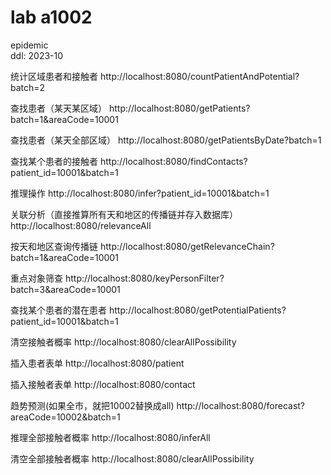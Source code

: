 # lab a1002
epidemic
<br>
ddl: 2023-10

统计区域患者和接触者
http://localhost:8080/countPatientAndPotential?batch=2

查找患者（某天某区域）
http://localhost:8080/getPatients?batch=1&areaCode=10001

查找患者（某天全部区域）
http://localhost:8080/getPatientsByDate?batch=1

查找某个患者的接触者
http://localhost:8080/findContacts?patient_id=10001&batch=1

推理操作
http://localhost:8080/infer?patient_id=10001&batch=1

关联分析（直接推算所有天和地区的传播链并存入数据库）
http://localhost:8080/relevanceAll

按天和地区查询传播链
http://localhost:8080/getRelevanceChain?batch=1&areaCode=10001

重点对象筛查
http://localhost:8080/keyPersonFilter?batch=3&areaCode=10001

查找某个患者的潜在患者
http://localhost:8080/getPotentialPatients?patient_id=10001&batch=1

清空接触者概率
http://localhost:8080/clearAllPossibility

插入患者表单
http://localhost:8080/patient

插入接触者表单
http://localhost:8080/contact

趋势预测(如果全市，就把10002替换成all)
http://localhost:8080/forecast?areaCode=10002&batch=1

推理全部接触者概率
http://localhost:8080/inferAll

清空全部接触者概率
http://localhost:8080/clearAllPossibility